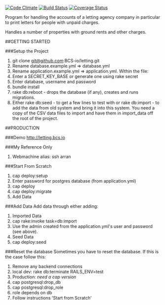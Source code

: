 [![Code Climate](https://codeclimate.com/github/BCS-io/letting.png)](https://codeclimate.com/github/BCS-io/letting)
[![Build Status](https://travis-ci.org/BCS-io/letting.png)](https://travis-ci.org/BCS-io/letting)
[![Coverage Status](https://coveralls.io/repos/BCS-io/letting/badge.png)](https://coveralls.io/r/BCS-io/letting)

Program for handling the accounts of a letting agency company in particular to print letters for people with unpaid charges.

Handles a number of properties with ground rents and other charges.

##GETTING STARTED

###Setup the Project

1. git clone git@github.com:BCS-io/letting.git
2. Rename database.example.yml => database.yml
3. Rename application.example.yml => application.yml. Within the file:
  1. Enter a SECRET_KEY_BASE or generate one using rake secret
  2. Enter database, username and password
4. bundle install
5. rake db:reboot - drops the database (if any), creates and runs migrations.
4. Either
  rake db:seed - to get a few lines to test with
  or
  rake db:import - to add the data from old system and bring it into this system. You need a copy of the CSV data files to import and have them in import_data off the root of the project.

##PRODUCTION

###Demo
http://letting.bcs.io

###My Reference Only
1. Webmachine alias: ssh arran

###Start From Scratch
1. cap deploy:setup
  1. Enter password for postgres database (from application.yml)
2. cap deploy
3. cap deploy:migrate
4. Add Data

###Add Data
Add data through either adding:
1. Imported Data
  1. cap rake:invoke task=db:import
  2. Use the admin created from the application.yml's user and password (see above).
2. Seed Data
  1. cap deploy:seed

###Reset the database
Sometimes you have to reset the database. If this is the case follow this:
1. Remove any backend connections
  1. local dev: rake db:terminate RAILS_ENV=test
  2. Production: *need a cap version*
2. cap postgresql:drop_db
3. cap postgresql:drop_role
  1. role depends on db
4. Follow instructions 'Start from Scratch'

